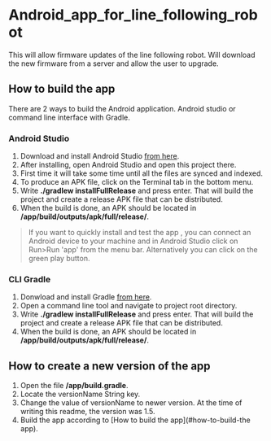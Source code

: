 # Android_app_for_line_following_robot
This will allow firmware updates of the line following robot. Will download the new firmware from a server and allow the user to upgrade.

## How to build the app

There are 2 ways to build the Android application. Android studio or command line interface with Gradle.

### Android Studio
1. Download and install Android Studio [from here](https://developer.android.com/studio?gclid=Cj0KCQjwguGYBhDRARIsAHgRm48WtC81hXkAvPavQJn6Tv7dhRW1sXzUaDTmugMi4TdxEtv6fpe6AwsaAmZlEALw_wcB&gclsrc=aw.ds).
2. After installing, open Android Studio and open this project there.
3. First time it will take some time until all the files are synced and indexed.
4. To produce an APK file, click on the Terminal tab in the bottom menu.
5. Write **./gradlew installFullRelease** and press enter. That will build the project and create a release APK file that can be distributed.
6. When the build is done, an APK should be located in **/app/build/outputs/apk/full/release/**.
> If you want to quickly install and test the app , you can connect an Android device to your machine and in Android Studio click on Run>Run 'app' from the menu bar. Alternatively you can click on the green play button.

### CLI Gradle
1. Donwload and install Gradle [from here](https://gradle.org/install/).
2. Open a command line tool and navigate to project root directory.
3. Write **./gradlew installFullRelease** and press enter. That will build the project and create a release APK file that can be distributed.
4. When the build is done, an APK should be located in **/app/build/outputs/apk/full/release/**.

## How to create a new version of the app
1. Open the file **/app/build.gradle**.
2. Locate the versionName String key.
3. Change the value of versionName to newer version. At the time of writing this readme, the version was 1.5.
4. Build the app according to [How to build the app](#how-to-build-the app).